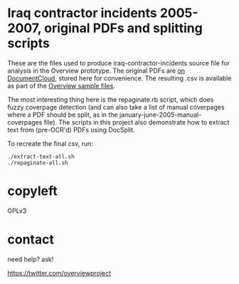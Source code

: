 # Iraq contractor incidents 2005-2007, original PDFs and splitting scripts 

These are the files used to produce iraq-contractor-incidents source file for analysis in the Overview prototype. The original PDFs are <a href="https://www.documentcloud.org/public/search/group:%20gawker%20source:%20%22state%22">on DocumentCloud</a>, stored here for convenience. The resulting .csv is available as part of the <a href="https://github.com/overview/overview-sample-files/">
Overview sample files</a>. 

The most interesting thing here is the repaginate.rb script, which does fuzzy coverpage detection (and can also take a list of manual coverpages where a PDF should be split, as in the january-june-2005-manual-coverpages file). The scripts in this project also demonstrate how to extract text from (pre-OCR'd) PDFs using DocSplit.

To recreate the final csv, run:

	./extract-text-all.sh
	./repaginate-all.sh
	
# copyleft

GPLv3

# contact

need help? ask!

https://twitter.com/overviewproject

